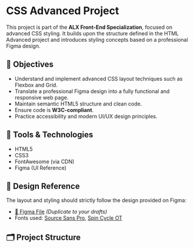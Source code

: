 # CSS Advanced Project

This project is part of the **ALX Front-End Specialization**, focused on advanced CSS styling. It builds upon the structure defined in the HTML Advanced project and introduces styling concepts based on a professional Figma design.

## 📌 Objectives

- Understand and implement advanced CSS layout techniques such as Flexbox and Grid.
- Translate a professional Figma design into a fully functional and responsive web page.
- Maintain semantic HTML5 structure and clean code.
- Ensure code is **W3C-compliant**.
- Practice accessibility and modern UI/UX design principles.

## 🧰 Tools & Technologies

- HTML5
- CSS3
- FontAwesome (via CDN)
- Figma (UI Reference)

## 🎨 Design Reference

The layout and styling should strictly follow the design provided on Figma:

- [🔗 Figma File](https://www.figma.com/file/XXX) *(Duplicate to your drafts)*
- Fonts used: [Source Sans Pro](https://fonts.google.com/specimen/Source+Sans+Pro), [Spin Cycle OT](https://www.myfonts.com/fonts/houseindustries/spin-cycle/)

## 🗂️ Project Structure
